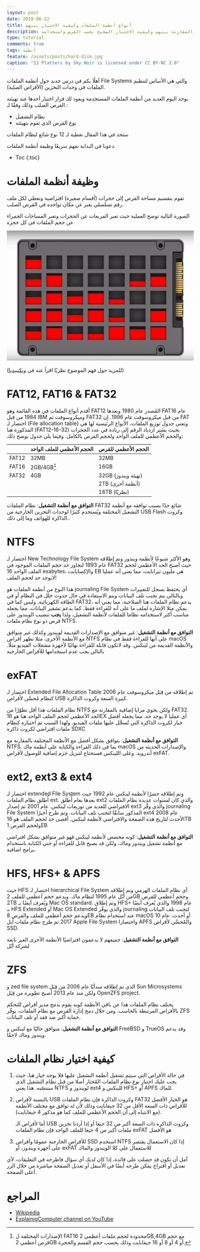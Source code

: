 ```yaml
---
layout: post
date: 2019-06-22
title: أنواع أنظمة الملفات وكيفية الاختيار بينهم
description: شرح واضح ﻷشهر أنواع أنظمة الملفات والمقارنة بينهم وكيفية الاختيار الصحيح بحسب القرص واستخدامه FAT23,exFAT NTFS, ext, ext4, HFS
type: tutorial
comments: true
tags: أنظمة
feature: /assets/posts/hard-disk.jpg
caption: "11 Platters by Sky Noir is licensed under CC BY-NC 2.0"
---
```


أهلًا بكم في درس جديد حول أنظمة الملفات File Systems والتي هي الأساس لتنظيم الملفات في وحدات التخزين (الأقراص الصلبة).

يوجد اليوم العديد من أنظمة الملفات المستخدمة ويعود لك قرار اختيار أحدها عند تهيئته القرص الصلب وذلك وفقًا لـ :

* نظام التشغيل 
* نوع القرص الذي تقوم بتهيئته

ستجد في هذا المقال تغطية لـ 12 نوع شائع لنظام الملفات

دعونا في البداية نفهم سريعًا وظيفة أنظمة الملفات.

* Toc
{:toc}

# وظيفة أنظمة الملفات

تقوم بتقسيم مساحة القرص إلى حجرات (أقسام صغيرة) افتراضية وتعطي لكل ملف رقم تسلسلي يعبر عن مكان تواجده في القرص الصلب.

الصورة التالية توضح العملية حيث تعبر المربعات عن الحجرات وتعبر المساحات الحمراء عن حجم الملفات في كل حجرة

![File-Systems](/assets/file-systems.jpg)

(للمزيد حول فهم الموضوع نظريًا اقرأ عنه في [ويكيبيديا](https://ar.wikipedia.org/wiki/نظام_الملفات))


# FAT12, FAT16 & FAT32

أقدم أنواع الملفات في هذه القائمة وهو FAT12 المُصدر عام 1980 وبعدها FAT16 عام 1984 من قبل IBM وميكروسوفت ثم FAT32 من قبل ميكروسوفت عام 1996.
إن FAT اختصار لـ (File allocation table) وتعني جدول توزيع الملفات، الأنواع الرئيسية لها هي المذكورة هنا (FAT12-16-32) بحيث يشير ازدياد الرقم إلى زيادة في عدد الحجرات والحجم الأعظمي للملف الواحد ولحجم القرص بالكامل. وفيما يلي جدول يوضح ذلك:

|	|الحجم الأعظمي للملف الواحد | الحجم الأعظمي للقرص
|-----|------|---------
|FAT12|32MB|32MB
|FAT16|2GB/4GB[^1]|16GB
|FAT32|4GB|32GB (تهيئة ويندوز)
|||2TB (أنظمة أخرى)
|||16TB (نظريًا)

[^1]: الإصدارات المختلفة ل FAT16 محدودة لحجم ملفات أعظمي 2GB,4GB مع حجم قرص أعظمي 2GB أو 4 أو 8 أو 16 جيغابايت وذلك بحسب حجم القسم والحجرة.

**التوافق مع أنظمة التشغيل**: نظام الملفات FAT32 شائع جدًا بسبب توافقه مع أنظمة التشغيل المختلفة ويُستخدم كثيرًا لوحدات التخزين الخارجية من USB Flash وكروت الذاكرة للهواتف وما إلى ذلك..

# NTFS 
اختصار لـ New Technology File System وهو الأكثر شيوعًا ﻷنظمة ويندوز وتم إطلاقه عام 1993 لتجاوز حد حجم الملفات الموجود في FAT32 حيث أصبح الحد الأعظمي لحجم الملف الواحد 16 exabytes، والإكسابايت EB هي مليون تيرابايت، مما يعني أنه عمليا لايوجد حد لحجم الملف!

هذا النوع من أنظمة الملفات هو journaling File System أي يحتفظ بسجل للتغييرات وبالتالي يتم تجنب تلف البيانات ويتم الاستعادة في حال حدوث خلل في النظام أو في الطاقة الكهربائية.
وليس كما في FAT32، يدعم نظام الملفات هنا الصلاحية، مما يعني أنه يمكن مثلا الإشارة لملف ما على أنه للقراءة فقط، كما يدعم تشفير البيانات. مما يجعله مناسب أكثر لاستخدامه نظاما للملفات ﻷنظمة التشغيل، ولذا **يجب** تنصيب الويندوز على قرص ذو نوع نظام ملفات NTFS.

**التوافق مع أنظمة التشغيل**: غير متوافق مع الإصدارات القديمة لويندوز وكذلك غير متوافق مع الأنظمة الأخرى، مثلا تظهر أقراص NTFS على أنها للقراءة فقط في نظام macOS والأنظمة القديمة من لينكس. وقد لاتكون قابلة للقراءة نهائيًا لأجهزة مشغلات الفيديو مثلًا. بالتالي يجب عدم استخدامها للأقراص الخارجية

# exFAT

اختصار لـ Extended File Allocation Table تم إطلاقه من قِبَل ميكروسوفت عام 2006 كنظام مُحسَّن لأقراص USB كبيرة السعة وكروت الذاكرة.

نظام الملفات هذا أقل تطوّرًا من NTFS ولكن يحوي مزايا إضافية بالمقارنة مع FAT32. 
الحد الأعظمي لحجم الملف الواحد هنا هو 16EX أي عمليا لا يوجد حد. مما يجعله أفضل خيار لكروت الذاكرة التي تٌسجَّل عليها ملفات الفيديو. ولهذا السبب تم اختياره كنظام ملفات افتراضي لكروت ذاكرة SDXC

**التوافق مع أنظمة التشغيل**: يتوافق بشكل أفضل مع الأنظمة المختلفة بالمقارنة مع NTFS. بما في ذلك القراءة والكتابة على أنظمة ماك macOS والإصدارات الحديثة من أندرويد. وعلى اللينكس فستحتاج لتنزيل حزم إضافية للوصول لأقراص exFAT.

# ext2, ext3 & ext4

اختصار لـ extended File System وتم إطلاقه حصرًا ﻷنظمة لينكس عام 1992 حيث أُطلق نظام الملفات ext.
بعدها بعام أُطلق ext2 والذي كان لسنوات عديدة نظام الملفات الافتراضي للعديد من توزيعات لينكس.
عام 2001 تم إصدار ext3 والذي وفَّر journaling File System المذكور سابقّا لتجنب تلف البيانات.
وتم طرح أخيرًا ext4 عام 2008 الأحدث لتاريخ هذه الصفحة والافتراضي ﻷنظمة لينكس.
أقصى حد لحجم الملف هو 16TB ولحجم القرص 1EB 

**التوافق مع أنظمة التشغيل**: كونه مخصص لأنظمة لينكس فهو غير متوافق بشكل افتراضي مع أنظمة تشغيل ويندوز وماك، ولكن قد يصبح قابل للقراءة أو حتى الكتابة باستخدام برامج اضافية.

# HFS, HFS+ & APFS

حيث HFS اختصار لـ hierarchical File System أي نظام الملفات الهرمي وتم إطلاقه من أبّل عام 1995 لنظام ماك. ويدعم حجم أعظمي للملف 2GB وحجم أعظمي للقرص 2TB ويُعرف أيضًا بـ Mac OS standard.
وتم إطلاق HFS+ عام 1998 والذي يُعرف أيضًا بـ HFS Extended أو Mac OS Extended والذي يوفّر journaling لتجنب تلف البيانات ويدعم حجم أعظمي للملف والقرص 8EB عند استخدام نظام macOS 10 أو أحدث.
عام 2017 تم طرح نظام ملفات أبل Apple File System واختصارا APFS والمٌحسَّن ﻷقراص SSD.

**التوافق مع أنظمة التشغيل**: جميعهم لا يدعمون افتراضيًا الأنظمة الأخرى الغير تابعة لشركة أبّل

# ZFS

و zed file system الذي تم إطلاقه مبدأيًا عام 2006 من قِبَل Sun Microsystems ولكن منذ عام 2013 أصبح تطويره من قِبَل OpenZFS project.

يختلف نظام الملفات هذا عن باقي الأنظمة كونه يقوم بدمج مدير أقراص للتحكم بالأقراص المرتبطة بالحاسب. ومن خلال دمج إدارة القرص مع نظام الملفات، يوفّر ZFS حماية أكبر ضد فقد أو تلف البيانات.

**التوافق مع أنظمة التشغيل**: متوافق حاليًا مع لينكس و FreeBSD و TrueOS وقد يدعم ويندوز وماك لاحقًا.

# كيفية اختيار نظام الملفات

1. في حالة الأقراص التي سيتم تشغيل أنظمة التشغيل عليها فلا يوجد خيار هنا، حيث يجب عليك اختيار نوع نظام الملفات المٌختار أصلا من قبل نظام التشغيل الذي ستنصّبه. هذا يعني NTFS لويندوز و ext4 للينكس و HFS+ أو APFS للماك.

2. بالنسبة ﻷقراص USB وكروت الذاكرة فإن نظام الملفات FAT32 هو الخيار الأفضل للأقراص ذات السعة الأقل من 32 جيغابايت وذلك ﻷن له توافق مع مختلف الأنظمة (مع الانتباه إلى أن الحجم الأعظمي للملف كما هو مذكور 4 جيغابايت).

      أما لأقراص الـ USB وكروت الذاكرة ذات السعة أكبر من 32 جيغا أو إذا أردنا تخزين ملفات أكبر من 4 جيغا للملف الواحد فإن نظام الملفات exFAT هو الأفضل

3. للأقراص الخارجية عمومًا وأقراص SSD استخدم NTFS إذا كان الاستعمال يقتصر على أجهزة ويندوز، أو exFAT للاستعمال على كلا الويندوز والماك

آمل أن تكون قد حصلت على فائدة، إذا كان لديك أي سؤال فاطرحه في التعليقات، ﻷي تعديل أو اقتراح يمكن طرحه أيضًا في الأسفل أو تعديل الصفحة مباشرة من خلال الزر أعلى الصفحة.

# المراجع
* [Wikipedia](https://en.wikipedia.org/wiki/Comparison_of_file_systems)
* [ExplainigComputer channel on YouTube](https://www.youtube.com/watch?v=_h30HBYxtws)


